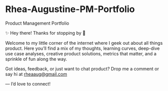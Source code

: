 # Rhea-Augustine-PM-Portfolio
Product Management Portfolio

✨ Hey there! Thanks for stopping by 👋

Welcome to my little corner of the internet where I geek out about all things product. Here you’ll find a mix of my thoughts, learning curves, deep-dive use case analyses, creative product solutions, metrics that matter, and a sprinkle of fun along the way.

Got ideas, feedback, or just want to chat product? Drop me a comment or say hi at rheaaug@gmail.com
 
 — I’d love to connect!
